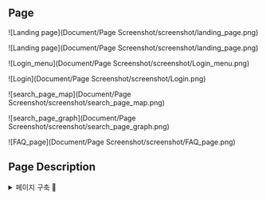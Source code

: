 ## Page

![Landing page](Document/Page Screenshot/screenshot/landing_page.png)

![Landing page](Document/Page Screenshot/screenshot/landing_page.png)

![Login_menu](Document/Page Screenshot/screenshot/Login_menu.png)

![Login](Document/Page Screenshot/screenshot/Login.png)

![search_page_map](Document/Page Screenshot/screenshot/search_page_map.png)

![search_page_graph](Document/Page Screenshot/screenshot/search_page_graph.png)

![FAQ_page](Document/Page Screenshot/screenshot/FAQ_page.png)



## Page Description
<details>
    <summary> 페이지 구축 🧩 </summary>
    <ul>
        - Vue.cli의 SPA 특성상 총 크게 두개의 view가 존재한다

    > 웹의 느낌을 줄이고, 실제 소프트웨어의 느낌을 살리기 위해 에니메이션 효과를 사용함

    - 랜딩 페이지

      - 서비스의 첫 이미지를 담당하기 때문에 시각적인 효과에 집중함.
      - 봄의 만연한 꽃과 코로나 종식을 기원하는 마음을 담은 배경 화사한 느낌의 배경 선택
      - 프로젝트의 주된 색상 또한 이 배경에서 차용함.

      

    - 메인 기능을 하는 장소 추천 페이지

      - 실제 장소 추천 기능을 하는 페이지
      - 최대한 직관적인 느낌과 글을 사용하지 않아도 사용할 수 있게 스타일링하려고 노력함
    </ul>
</details>